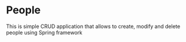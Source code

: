 # People
This is simple CRUD application that allows to create, modify and delete people using Spring framework

